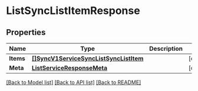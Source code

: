 # ListSyncListItemResponse

## Properties

Name | Type | Description | Notes
------------ | ------------- | ------------- | -------------
**Items** | [**[]SyncV1ServiceSyncListSyncListItem**](sync.v1.service.sync_list.sync_list_item.md) |  |[optional] 
**Meta** | [**ListServiceResponseMeta**](ListServiceResponse_meta.md) |  |[optional] 

[[Back to Model list]](../README.md#documentation-for-models) [[Back to API list]](../README.md#documentation-for-api-endpoints) [[Back to README]](../README.md)


